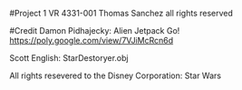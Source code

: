 #Project 1 VR 4331-001
Thomas Sanchez
all rights reserved

#Credit
Damon Pidhajecky:
Alien Jetpack Go!
https://poly.google.com/view/7VJiMcRcn6d

Scott English: StarDestoryer.obj 

All rights resevered to the Disney Corporation: Star Wars